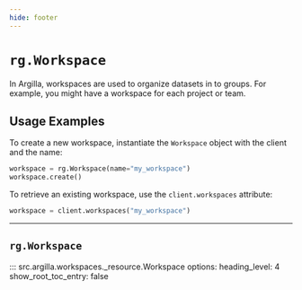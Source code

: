 ```yaml
---
hide: footer
---
```


# `rg.Workspace`

In Argilla, workspaces are used to organize datasets in to groups. For example, you might have a workspace for each project or team.

## Usage Examples

To create a new workspace, instantiate the `Workspace` object with the client and the name:

```python
workspace = rg.Workspace(name="my_workspace")
workspace.create()
```

To retrieve an existing workspace, use the `client.workspaces` attribute:

```python
workspace = client.workspaces("my_workspace")
```

---

## `rg.Workspace`

::: src.argilla.workspaces._resource.Workspace
    options:
        heading_level: 4
        show_root_toc_entry: false
